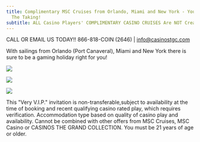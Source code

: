 ```yaml
---
title: Complimentary MSC Cruises from Orlando, Miami and New York - Yours For
  The Taking!
subtitle: ALL Casino Players' COMPLIMENTARY CASINO CRUISES Are NOT Created Equal!!
---
```

<!--StartFragment-->

CALL OR EMAIL US TODAY!! 866-818-COIN (2646) | [info@casinostgc.com](info@casinostgc.com)

W﻿ith sailings from Orlando (Port Canaveral), Miami and New York there is sure to be a gaming holiday right for you!

<!--EndFragment-->

![](/uploads/msc-call-to-action-casino-free-cruises-2.jpg)

![](/uploads/msc-casino-free-as-of-02-23-23.png)

![](/uploads/2022-ctgc-here-there-everywhere.png)

This "Very V.I.P." invitation is non-transferable,subject to availability at the time of booking and recent qualifying casino rated play, which requires verification. Accommodation type based on quality of casino play and availability. Cannot be combined with other offers from MSC Cruises, MSC Casino or CASINOS THE GRAND COLLECTION. You must be 21 years of age or older.